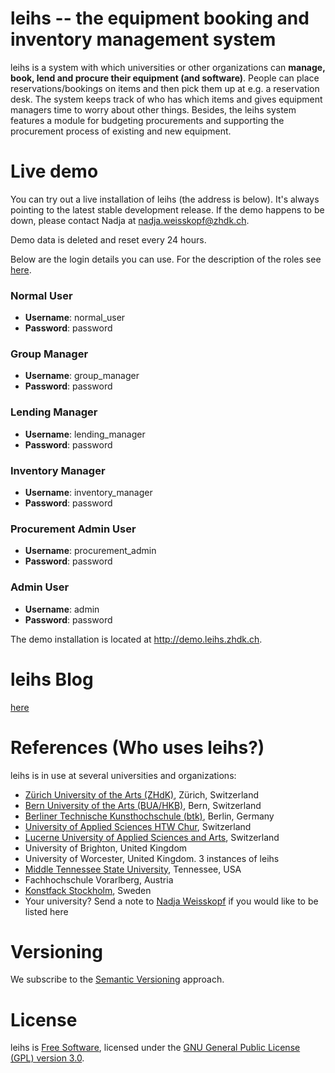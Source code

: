 # leihs -- the equipment booking and inventory management system

leihs is a system with which universities or other organizations can **manage, book, lend and procure their equipment (and software)**. People can place reservations/bookings on items and then pick them up at e.g. a reservation desk. The system keeps track of who has which items and gives equipment managers time to worry about other things. Besides, the leihs system features a module for budgeting procurements and supporting the procurement process of existing and new equipment.

# Live demo

You can try out a live installation of leihs (the address is below). It's always pointing to the latest stable development release. If the demo happens to be down, please contact Nadja at nadja.weisskopf@zhdk.ch.

Demo data is deleted and reset every 24 hours.

Below are the login details you can use. For the description of the roles see [here](https://github.com/leihs/leihs/wiki/Roles).

### Normal User
* **Username**: normal_user
* **Password**: password

### Group Manager
* **Username**: group_manager
* **Password**: password

### Lending Manager
* **Username**: lending_manager
* **Password**: password

### Inventory Manager
* **Username**: inventory_manager
* **Password**: password

### Procurement Admin User
* **Username**: procurement_admin
* **Password**: password

### Admin User
* **Username**: admin
* **Password**: password

The demo installation is located at http://demo.leihs.zhdk.ch.

# leihs Blog

[here](https://blog.zhdk.ch/leihs)

# References (Who uses leihs?)

leihs is in use at several universities and organizations:

 * [Zürich University of the Arts (ZHdK)](http://www.zhdk.ch), Zürich, Switzerland
 * [Bern University of the Arts (BUA/HKB)](http://hkb.bfh.ch), Bern, Switzerland
 * [Berliner Technische Kunsthochschule (btk)](http://www.btk-fh.de/), Berlin, Germany
 * [University of Applied Sciences HTW Chur](http://www.fh-htwchur.ch), Switzerland
 * [Lucerne University of Applied Sciences and Arts](http://www.hslu.ch), Switzerland
 * University of Brighton, United Kingdom
 * University of Worcester, United Kingdom. 3 instances of leihs
 * [Middle Tennessee State University](http://www.mtsu.edu), Tennessee, USA
 * Fachhochschule Vorarlberg, Austria
 * [Konstfack Stockholm](http://www.konstfack.se), Sweden
 * Your university? Send a note to [Nadja Weisskopf](mailto:nadja.weisskopf@zhdk.ch) if you would like to be listed here

# Versioning

We subscribe to the [Semantic Versioning](http://semver.org/) approach.

# License

leihs is [Free Software](http://www.gnu.org/philosophy/free-sw.html), licensed under the [GNU General Public License (GPL) version 3.0](http://www.gnu.org/licenses/gpl-3.0.txt).
